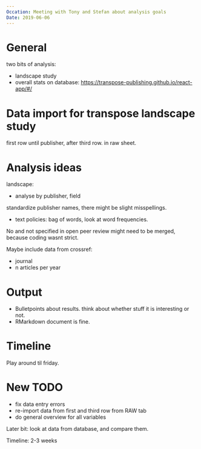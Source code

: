 ```yaml
---
Occation: Meeting with Tony and Stefan about analysis goals
Date: 2019-06-06
---
```


# General
two bits of analysis:
- landscape study
- overall stats on database: https://transpose-publishing.github.io/react-app/#/

# Data import for transpose landscape study
first row until publisher, after third row.
in raw sheet.


# Analysis ideas
landscape:
- analyse by publisher, field

standardize publisher names, there might be slight misspellings.

- text policies: bag of words, look at word frequencies.


No and not specified in open peer review might need to be merged, because coding
wasnt strict.


Maybe include data from crossref:
- journal
- n articles per year

# Output
- Bulletpoints about results. think about whether stuff it is interesting or not.
- RMarkdown document is fine.

# Timeline
Play around til friday.



# New TODO

- fix data entry errors
- re-import data from first and third row from RAW tab
- do general overview for all variables


Later bit: look at data from database, and compare them.

Timeline: 2-3 weeks

